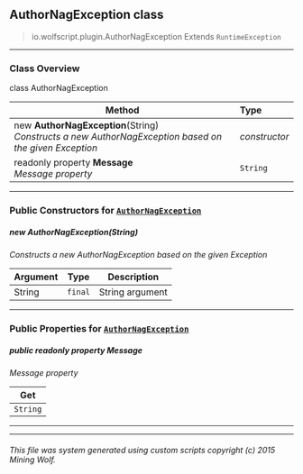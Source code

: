 ## AuthorNagException __class__

>io.wolfscript.plugin.AuthorNagException
>Extends `RuntimeException`

---

### Class Overview

class AuthorNagException

Method | Type   
--- | :--- 
new __AuthorNagException__(String) <br> _Constructs a new AuthorNagException based on the given Exception_ | _constructor_
 readonly property __Message__ <br> _Message property_ | `String`



---

### Public Constructors for [`AuthorNagException`](AuthorNagException.md)

##### <a id='authornagexception'></a>new __AuthorNagException__(String) 

_Constructs a new AuthorNagException based on the given Exception_

Argument | Type | Description  
--- | --- | --- 
String | `final` | String argument

---

### Public Properties for [`AuthorNagException`](AuthorNagException.md)

##### <a id='message'></a>public  readonly property __Message__

_Message property_

Get | 
--- | 
`String` |



---
---


###### This file was system generated using custom scripts copyright (c) 2015 Mining Wolf.
	

